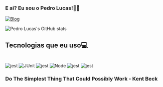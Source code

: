 ### E ai? Eu sou o Pedro Lucas!👋👋

[![Blog](https://img.shields.io/badge/LinkedIn-0077B7.svg?style=for-the-badge&logo=&logoColor=white)](https://www.linkedin.com/in/pedrolucasdecarvalhopinheiro/)

![Pedro Lucas's GitHub stats](https://github-readme-stats.vercel.app/api?username=pedrolucas1337&show_icons=true&theme=apprentice)

## Tecnologias que eu uso💻

<div style="display: inline_block"><br/>
  <img align="center" alt="jest" src="https://img.shields.io/badge/Jest-C21325.svg?style=for-the-badge&logo=Jest&logoColor=white"/>
  <img align="center" alt="JUnit" src="https://img.shields.io/badge/JUnit5-25A162.svg?style=for-the-badge&logo=JUnit5&logoColor=white"/>
  <img align="center" alt="jest" src="https://img.shields.io/badge/JavaScript-F7DF1E.svg?style=for-the-badge&logo=JavaScript&logoColor=black"/>
  <img align="center" alt="Node" src="https://img.shields.io/badge/Node.js-5FA04E.svg?style=for-the-badge&logo=nodedotjs&logoColor=white"/>
  <img align="center" alt="jest" src="https://img.shields.io/badge/Next.js-000000.svg?style=for-the-badge&logo=nextdotjs&logoColor=white"/>
  <img align="center" alt="jest" src="https://img.shields.io/badge/Cypress-69D3A7.svg?style=for-the-badge&logo=Cypress&logoColor=white"/>

</div>

### Do The Simplest Thing That Could Possibly Work - Kent Beck
